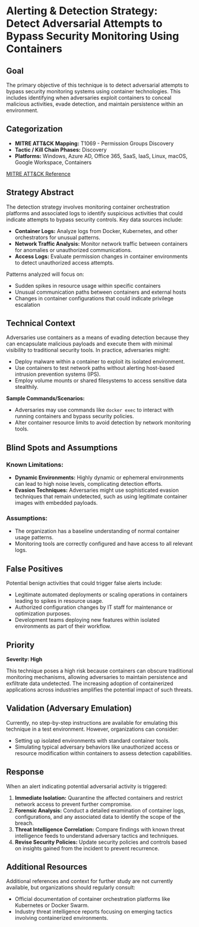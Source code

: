 # Alerting & Detection Strategy: Detect Adversarial Attempts to Bypass Security Monitoring Using Containers

## Goal
The primary objective of this technique is to detect adversarial attempts to bypass security monitoring systems using container technologies. This includes identifying when adversaries exploit containers to conceal malicious activities, evade detection, and maintain persistence within an environment.

## Categorization

- **MITRE ATT&CK Mapping:** T1069 - Permission Groups Discovery
- **Tactic / Kill Chain Phases:** Discovery
- **Platforms:** Windows, Azure AD, Office 365, SaaS, IaaS, Linux, macOS, Google Workspace, Containers
  
[MITRE ATT&CK Reference](https://attack.mitre.org/techniques/T1069)

## Strategy Abstract

The detection strategy involves monitoring container orchestration platforms and associated logs to identify suspicious activities that could indicate attempts to bypass security controls. Key data sources include:

- **Container Logs:** Analyze logs from Docker, Kubernetes, and other orchestrators for unusual patterns.
- **Network Traffic Analysis:** Monitor network traffic between containers for anomalies or unauthorized communications.
- **Access Logs:** Evaluate permission changes in container environments to detect unauthorized access attempts.

Patterns analyzed will focus on:
- Sudden spikes in resource usage within specific containers
- Unusual communication paths between containers and external hosts
- Changes in container configurations that could indicate privilege escalation

## Technical Context

Adversaries use containers as a means of evading detection because they can encapsulate malicious payloads and execute them with minimal visibility to traditional security tools. In practice, adversaries might:

- Deploy malware within a container to exploit its isolated environment.
- Use containers to test network paths without alerting host-based intrusion prevention systems (IPS).
- Employ volume mounts or shared filesystems to access sensitive data stealthily.

**Sample Commands/Scenarios:**

- Adversaries may use commands like `docker exec` to interact with running containers and bypass security policies.
- Alter container resource limits to avoid detection by network monitoring tools.
  
## Blind Spots and Assumptions

### Known Limitations:
- **Dynamic Environments:** Highly dynamic or ephemeral environments can lead to high noise levels, complicating detection efforts.
- **Evasion Techniques:** Adversaries might use sophisticated evasion techniques that remain undetected, such as using legitimate container images with embedded payloads.

### Assumptions:
- The organization has a baseline understanding of normal container usage patterns.
- Monitoring tools are correctly configured and have access to all relevant logs.

## False Positives

Potential benign activities that could trigger false alerts include:

- Legitimate automated deployments or scaling operations in containers leading to spikes in resource usage.
- Authorized configuration changes by IT staff for maintenance or optimization purposes.
- Development teams deploying new features within isolated environments as part of their workflow.

## Priority
**Severity: High**

This technique poses a high risk because containers can obscure traditional monitoring mechanisms, allowing adversaries to maintain persistence and exfiltrate data undetected. The increasing adoption of containerized applications across industries amplifies the potential impact of such threats.

## Validation (Adversary Emulation)

Currently, no step-by-step instructions are available for emulating this technique in a test environment. However, organizations can consider:

- Setting up isolated environments with standard container tools.
- Simulating typical adversary behaviors like unauthorized access or resource modification within containers to assess detection capabilities.

## Response

When an alert indicating potential adversarial activity is triggered:
1. **Immediate Isolation:** Quarantine the affected containers and restrict network access to prevent further compromise.
2. **Forensic Analysis:** Conduct a detailed examination of container logs, configurations, and any associated data to identify the scope of the breach.
3. **Threat Intelligence Correlation:** Compare findings with known threat intelligence feeds to understand adversary tactics and techniques.
4. **Revise Security Policies:** Update security policies and controls based on insights gained from the incident to prevent recurrence.

## Additional Resources
Additional references and context for further study are not currently available, but organizations should regularly consult:
- Official documentation of container orchestration platforms like Kubernetes or Docker Swarm.
- Industry threat intelligence reports focusing on emerging tactics involving containerized environments.